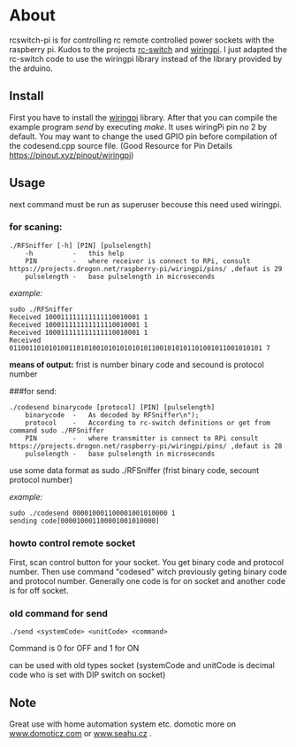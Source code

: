 # About

rcswitch-pi is for controlling rc remote controlled power sockets 
with the raspberry pi. Kudos to the projects [rc-switch](http://code.google.com/p/rc-switch)
and [wiringpi](https://projects.drogon.net/raspberry-pi/wiringpi).
I just adapted the rc-switch code to use the wiringpi library instead of
the library provided by the arduino.


## Install

First you have to install the [wiringpi](https://projects.drogon.net/raspberry-pi/wiringpi/download-and-install/) library.
After that you can compile the example program *send* by executing *make*. 
It uses wiringPi pin no 2 by default. You may want to change the used GPIO pin before compilation of the codesend.cpp source file. (Good Resource for Pin Details https://pinout.xyz/pinout/wiringpi)

## Usage
next command must be run as superuser becouse this need used wiringpi.

### for scaning:
```
./RFSniffer [-h] [PIN] [pulselength]
	-h			-	this help
	PIN			-	where receiver is connect to RPi, consult https://projects.drogon.net/raspberry-pi/wiringpi/pins/ ,defaut is 29
	pulselength	-	base pulselength in microseconds
```

*example:*
```
sudo ./RFSniffer
Received 100011111111111110010001 1
Received 100011111111111110010001 1
Received 100011111111111110010001 1
Received 0110011010101001101010010101010101011001010101101001011001010101 7
```

**means of output:**
frist is number binary code and secound is protocol number

###for send:
```
./codesend binarycode [protocol] [PIN] [pulselength]
	binarycode	-	As decoded by RFSniffer\n");
	protocol	-	According to rc-switch definitions or get from command sudo ./RFSniffer
	PIN			-	where transmitter is connect to RPi consult https://projects.drogon.net/raspberry-pi/wiringpi/pins/ ,defaut is 28
	pulselength	-	base pulselength in microseconds
```

use some data format as sudo ./RFSniffer (frist binary code, secount protocol number)

*example:*
```
sudo ./codesend 000010001100001001010000 1
sending code[000010001100001001010000]
```

### howto control remote socket

First, scan control button for your socket. You get binary code and protocol number.
Then use command "codesed" witch previously geting binary code and protocol number.
Generally one code is for on socket and another code is for off socket.

### old command for send
```
./send <systemCode> <unitCode> <command>
```

Command is 0 for OFF and 1 for ON

can be used with old types socket (systemCode and unitCode is decimal code who is set with DIP switch on socket)

## Note
Great use with home automation system etc. domotic more on www.domoticz.com or www.seahu.cz .


